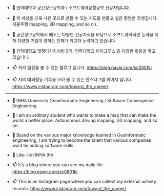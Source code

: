 - 👋 인하대학교 공간정보공학과 / 소프트웨어융합공학 전공자입니다.
- 👀 이 세상을 더욱 나은 곳으로 만들 수 있는 지도를 만들고 싶은 평범한 학생입니다. 자율주행 mapping, 3D mapping, and so on..

- 🌱 공간정보공학에서 배우는 다양한 전공지식을 바탕으로 소프트웨어적인 능력을 더해 다양한 기업이 원하는 인재가 되고자 노력하고 있습니다.

- 💞️ 인하대학교 멋쟁이사자처럼 9기, 인하대학교 아이그루스 등 다양한 활동을 하고 있습니다.

- 📫 저의 일상을 볼 수 있는 블로그 입니다. https://blog.naver.com/sc0801kr
- 📫 저의 대외활동 기록을 모아 볼 수 있는 인스타그램 페이지 입니다. https://www.instagram.com/toward_the_career/

------------------------------------------
- 👋 INHA University Geoinformatic Engineering / Software Convergence Engineering

- 👀 I am an ordinary student who wants to make a map that can make the world a better place. Autonomous driving mapping, 3D mapping, and so on..

- 🌱 Based on the various major knowledge learned in Geoinformatic engineering, I am trying to become the talent that various companies want by adding software skills.

- 💞️ Like-lion INHA 9th

- 📫 It's a blog where you can see my daily life. https://blog.naver.com/sc0801kr
- 📫 This is an Instagram page where you can collect my external activity records. https://www.instagram.com/toward_the_career/
